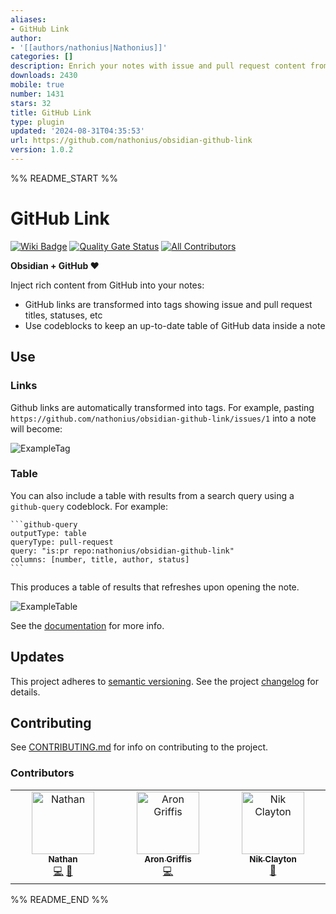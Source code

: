 ```yaml
---
aliases:
- GitHub Link
author:
- '[[authors/nathonius|Nathonius]]'
categories: []
description: Enrich your notes with issue and pull request content from GitHub
downloads: 2430
mobile: true
number: 1431
stars: 32
title: GitHub Link
type: plugin
updated: '2024-08-31T04:35:53'
url: https://github.com/nathonius/obsidian-github-link
version: 1.0.2
---
```


%% README_START %%

# GitHub Link

[![Wiki Badge](https://img.shields.io/badge/wiki-documentation-blue?logo=github)](https://github.com/nathonius/obsidian-github-link/wiki)
[![Quality Gate Status](https://sonarcloud.io/api/project_badges/measure?project=nathonius_obsidian-github-link&metric=alert_status)](https://sonarcloud.io/summary/new_code?id=nathonius_obsidian-github-link) [![All Contributors](https://img.shields.io/github/all-contributors/nathonius/obsidian-github-link?color=ee8449)](#contributors)

**Obsidian + GitHub ❤️**

Inject rich content from GitHub into your notes:

- GitHub links are transformed into tags showing issue and pull request titles, statuses, etc
- Use codeblocks to keep an up-to-date table of GitHub data inside a note

## Use

### Links

Github links are automatically transformed into tags. For example, pasting `https://github.com/nathonius/obsidian-github-link/issues/1` into a note will become:

![ExampleTag](https://raw.githubusercontent.com/nathonius/obsidian-github-link/HEAD/doc/ExampleInlineTag.png)

### Table

You can also include a table with results from a search query using a `github-query` codeblock. For example:

````
```github-query
outputType: table
queryType: pull-request
query: "is:pr repo:nathonius/obsidian-github-link"
columns: [number, title, author, status]
```
````

This produces a table of results that refreshes upon opening the note.

![ExampleTable](https://raw.githubusercontent.com/nathonius/obsidian-github-link/HEAD/doc/ExampleQueryResult.png)

See the [documentation](https://github.com/nathonius/obsidian-github-link/wiki) for more info.

## Updates

This project adheres to [semantic versioning](https://semver.org/). See the project [changelog](CHANGELOG.md) for details.

## Contributing

See [CONTRIBUTING.md](CONTRIBUTING.md) for info on contributing to the project.

### Contributors

<!-- ALL-CONTRIBUTORS-LIST:START - Do not remove or modify this section -->
<!-- prettier-ignore-start -->
<!-- markdownlint-disable -->
<table>
  <tbody>
    <tr>
      <td align="center" valign="top" width="14.28%"><a href="http://nathan-smith.org"><img src="https://avatars.githubusercontent.com/u/4851889?v=4?s=100" width="100px;" alt="Nathan"/><br /><sub><b>Nathan</b></sub></a><br /><a href="https://github.com/nathonius/obsidian-github-link/commits?author=nathonius" title="Code">💻</a> <a href="https://github.com/nathonius/obsidian-github-link/commits?author=nathonius" title="Documentation">📖</a></td>
      <td align="center" valign="top" width="14.28%"><a href="https://arongriffis.com"><img src="https://avatars.githubusercontent.com/u/50637?v=4?s=100" width="100px;" alt="Aron Griffis"/><br /><sub><b>Aron Griffis</b></sub></a><br /><a href="https://github.com/nathonius/obsidian-github-link/commits?author=agriffis" title="Code">💻</a></td>
      <td align="center" valign="top" width="14.28%"><a href="https://github.com/nikclayton"><img src="https://avatars.githubusercontent.com/u/773100?v=4?s=100" width="100px;" alt="Nik Clayton"/><br /><sub><b>Nik Clayton</b></sub></a><br /><a href="https://github.com/nathonius/obsidian-github-link/issues?q=author%3Anikclayton" title="Bug reports">🐛</a></td>
    </tr>
  </tbody>
</table>

<!-- markdownlint-restore -->
<!-- prettier-ignore-end -->

<!-- ALL-CONTRIBUTORS-LIST:END -->


%% README_END %%